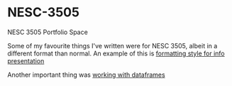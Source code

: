 # NESC-3505
NESC 3505 Portfolio Space



Some of my favourite things I've written were for NESC 3505, albeit in a different format than normal. 
An example of this is [formatting style for info presentation](Formatting.md) 


Another important thing was [working with dataframes](Pandas_datafile_for_portfolio.md)


